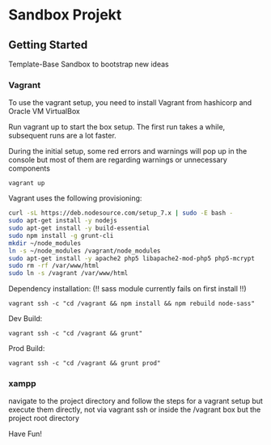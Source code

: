 # Sandbox Projekt

Getting Started
---
Template-Base Sandbox to bootstrap new ideas

### Vagrant
To use the vagrant setup, you need to install Vagrant from hashicorp and Oracle VM VirtualBox 

Run vagrant up to start the box setup. The first run takes a while, subsequent runs are a lot faster. 

During the initial setup, some red errors and warnings will pop up in the console but most of them are regarding warnings or unnecessary components 
```
vagrant up

```

Vagrant uses the following provisioning:
```sh
curl -sL https://deb.nodesource.com/setup_7.x | sudo -E bash -
sudo apt-get install -y nodejs
sudo apt-get install -y build-essential
sudo npm install -g grunt-cli
mkdir ~/node_modules
ln -s ~/node_modules /vagrant/node_modules
sudo apt-get install -y apache2 php5 libapache2-mod-php5 php5-mcrypt
sudo rm -rf /var/www/html
sudo ln -s /vagrant /var/www/html

```

Dependency installation: (!! sass module currently fails on first install !!)
```
vagrant ssh -c "cd /vagrant && npm install && npm rebuild node-sass"

```

Dev Build:
```
vagrant ssh -c "cd /vagrant && grunt"

```

Prod Build:
```
vagrant ssh -c "cd /vagrant && grunt prod"

```

### xampp
navigate to the project directory and follow the steps for a vagrant setup but execute them directly, not via vagrant ssh or inside the /vagrant box but the project root directory

Have Fun!